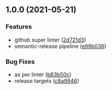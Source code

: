 ## 1.0.0 (2021-05-21)


### Features

* github super linter ([2d721d3](https://github.com/dkopec/repo-template/commit/2d721d3443183e590f8c60dfe80c01008e1b57c9))
* semantic-release pipeline ([e99b036](https://github.com/dkopec/repo-template/commit/e99b036e894e832d1f029f6ce8b9bdb029c658f6))


### Bug Fixes

* as per linter ([b83b50c](https://github.com/dkopec/repo-template/commit/b83b50c390f3d6520171b8cee7ee409ad5100cc7))
* release targets ([c8a9946](https://github.com/dkopec/repo-template/commit/c8a99460bff46469f9cf0f75dbfa08a86094a862))
